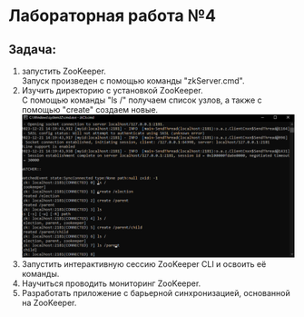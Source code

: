 # Лабораторная работа №4 
## Задача: 
1. запустить ZooKeeper.  
Запуск произведен с помощью команды "zkServer.cmd".
2. Изучить директорию с установкой ZooKeeper.  
С помощью команды "ls /" получаем список узлов,  а также с помощью "create" создаем новые.
![График](https://github.com/BandooSs/Big_data_2023/blob/main/LR_4/images/1.png)
5. Запустить интерактивную сессию ZooKeeper CLI и освоить её команды.
6. Научиться проводить мониторинг ZooKeeper.
7. Разработать приложение с барьерной синхронизацией, основанной на ZooKeeper.
